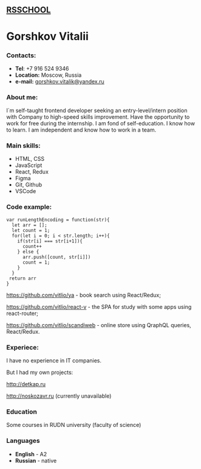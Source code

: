 ## [RSSCHOOL](app.rs.rschool)

# Gorshkov Vitalii  

### Contacts:

* __Tel__: +7 916 524 9346
* __Location:__ Moscow, Russia
* __e-mail:__ gorshkov.vitalik@yandex.ru

### About me:

I`m self-taught frontend developer seeking an entry-level/intern position with Company to high-speed skills improvement. Have the opportunity to work for free during the internship. I am fond of self-education. I know how to learn. I am independent and know how to work in a team.

### Main skills:

* HTML, CSS
* JavaScript 
* React, Redux
* Figma
* Git, Github
* VSCode

### Code example: 

```
var runLengthEncoding = function(str){
  let arr = [];
  let count = 1;
  for(let i = 0; i < str.length; i++){
    if(str[i] === str[i+1]){
      count++
    } else {
      arr.push([count, str[i]])
      count = 1;
    }
  }
 return arr
}
```
https://github.com/vitlio/ya - book search using React/Redux;

https://github.com/vitlio/react-v - the SPA for study with some apps using react-router;

https://github.com/vitlio/scandiweb - online store using QraphQL queries, React/Redux.

### Experiece:

I have no experience in IT companies. 

But I had my own projects: 

http://detkap.ru 

http://noskozavr.ru (currently unavailable)

### Education

Some courses in RUDN university (faculty of science)

### Languages

* __English__ - A2
* __Russian__ - native
